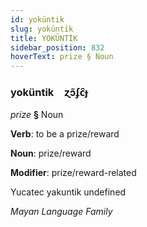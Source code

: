 ```yaml
---
id: yoküntik
slug: yoküntik
title: YOKÜNTİK
sidebar_position: 832
hoverText: prize § Noun
---
```


### yoküntik&emsp;<span kind="abugida">ɀɔ̃ʄc̑ɟ</span>

*prize* **§** Noun

**Verb**: to be a prize/reward

**Noun**: prize/reward

**Modifier**: prize/reward-related

Yucatec yakuntik undefined

*Mayan Language Family*